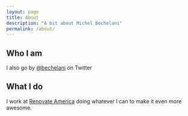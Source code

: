 ```yaml
---
layout: page
title: About
description: "A bit about Michel Bechelani"
permalink: /about/
---
```


## Who I am

I also go by [@bechelani](https://twitter.com/bechelani)
on Twitter

## What I do

I work at [Renovate America](https://www.renovateamerica.com/) doing whatever I can to
make it even more awesome.
